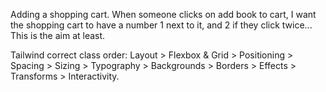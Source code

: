 <!-- TO DO -->
Adding a shopping cart. When someone clicks on add book to cart, I want the shopping cart to have a number 1 next to it, and 2 if they click twice... This is the aim at least.

Tailwind correct class order:
Layout > Flexbox & Grid > Positioning > Spacing > Sizing > Typography > Backgrounds > Borders > Effects > Transforms > Interactivity.